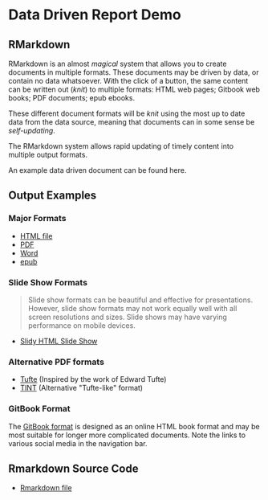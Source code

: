 # Data Driven Report Demo

## RMarkdown

RMarkdown is an almost *magical* system that allows you to create documents in multiple formats. These documents may be driven by data, or contain no data whatsoever. With the click of a button, the same content can be written out (*knit*) to multiple formats: HTML web pages; Gitbook web books; PDF documents; epub ebooks.  

These different document formats will be *knit* using the most up to date data from the data source, meaning that documents can in some sense be *self-updating*.

The RMarkdown system allows rapid updating of timely content into multiple output formats. 

An example data driven document can be found here.

## Output Examples

### Major Formats

* [HTML file](data-driven-report-demo.html)
* [PDF](data-driven-report-demo.pdf)
* [Word](data-driven-report-demo.docx)
* [epub](data-driven-report-demo.epub)

### Slide Show Formats

> Slide show formats can be beautiful and effective for presentations. However, slide show formats may not work equally well with all screen resolutions and sizes. Slide shows may have varying performance on mobile devices.

* [Slidy HTML Slide Show](data-driven-report-demo-slidy.html)

### Alternative PDF formats

* [Tufte](data-driven-report-demo-tufte.pdf) (Inspired by the work of Edward Tufte)
* [TINT](data-driven-report-demo-tint.pdf) (Alternative "Tufte-like" format)

### GitBook Format

The [GitBook format](./book/background.html) is designed as an online HTML book format and may be most suitable for longer more complicated documents. Note the links to various social media in the navigation bar.

## Rmarkdown Source Code

* [Rmarkdown file](https://github.com/agrogan1/dataviz/blob/master/data-driven-report-demo/data-driven-report-demo.Rmd)




